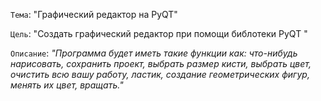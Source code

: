 `Тема`: "Графический редактор на PyQT"

`Цель`: "Создать графический редактор при помощи библотеки PyQT "

`Описание`: _"Программа будет иметь такие функции как: что-нибудь нарисовать, сохранить проект, выбрать размер кисти, выбрать цвет, очистить всю вашу работу, ластик, создание геометрических фигур, менять их цвет, вращать."_
